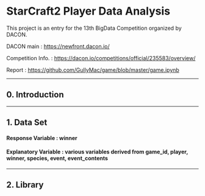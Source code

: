 # StarCraft2 Player Data Analysis

This project is an entry for the 13th BigData Competition organized by DACON.

DACON main : https://newfront.dacon.io/

Competition Info. : https://dacon.io/competitions/official/235583/overview/

Report : https://github.com/GullyMac/game/blob/master/game.ipynb

---

## 0. Introduction

---

## 1. Data Set



#### Response Variable : winner

#### Explanatory Variable : various variables derived from game_id, player, winner, species, event, event_contents

---

## 2. Library
